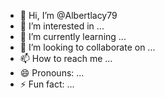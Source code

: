- 👋 Hi, I’m @Albertlacy79
- 👀 I’m interested in ...
- 🌱 I’m currently learning ...
- 💞️ I’m looking to collaborate on ...
- 📫 How to reach me ...
- 😄 Pronouns: ...
- ⚡ Fun fact: ...

<!---
Albertlacy79/Albertlacy79 is a ✨ special ✨ repository because its `README.md` (this file) appears on your GitHub profile.
You can click the Preview Link to take a look at your changes.
--->
